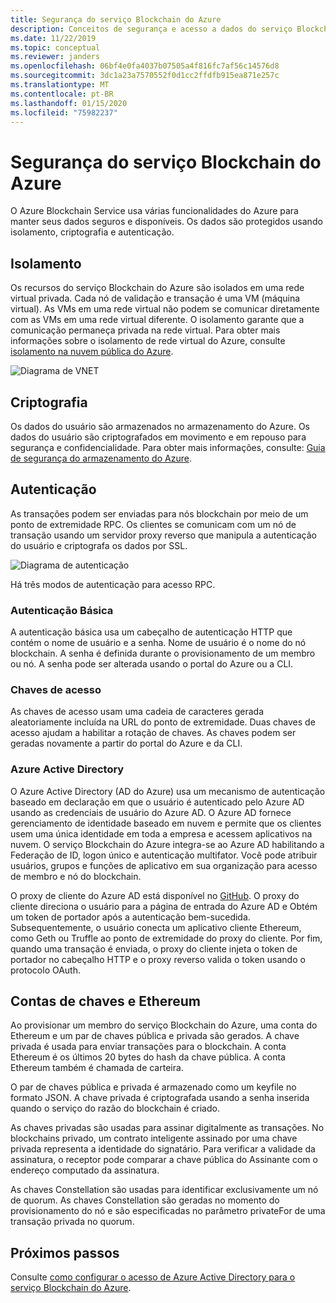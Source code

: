 ```yaml
---
title: Segurança do serviço Blockchain do Azure
description: Conceitos de segurança e acesso a dados do serviço Blockchain do Azure
ms.date: 11/22/2019
ms.topic: conceptual
ms.reviewer: janders
ms.openlocfilehash: 06bf4e0fa4037b07505a4f816fc7af56c14576d8
ms.sourcegitcommit: 3dc1a23a7570552f0d1cc2ffdfb915ea871e257c
ms.translationtype: MT
ms.contentlocale: pt-BR
ms.lasthandoff: 01/15/2020
ms.locfileid: "75982237"
---
```

# <a name="azure-blockchain-service-security"></a>Segurança do serviço Blockchain do Azure

O Azure Blockchain Service usa várias funcionalidades do Azure para manter seus dados seguros e disponíveis. Os dados são protegidos usando isolamento, criptografia e autenticação.

## <a name="isolation"></a>Isolamento

Os recursos do serviço Blockchain do Azure são isolados em uma rede virtual privada. Cada nó de validação e transação é uma VM (máquina virtual). As VMs em uma rede virtual não podem se comunicar diretamente com as VMs em uma rede virtual diferente. O isolamento garante que a comunicação permaneça privada na rede virtual. Para obter mais informações sobre o isolamento de rede virtual do Azure, consulte [isolamento na nuvem pública do Azure](../../security/fundamentals/isolation-choices.md#networking-isolation).

![Diagrama de VNET](./media/data-security/vnet.png)

## <a name="encryption"></a>Criptografia

Os dados do usuário são armazenados no armazenamento do Azure. Os dados do usuário são criptografados em movimento e em repouso para segurança e confidencialidade. Para obter mais informações, consulte: [Guia de segurança do armazenamento do Azure](../../storage/blobs/security-recommendations.md).

## <a name="authentication"></a>Autenticação

As transações podem ser enviadas para nós blockchain por meio de um ponto de extremidade RPC. Os clientes se comunicam com um nó de transação usando um servidor proxy reverso que manipula a autenticação do usuário e criptografa os dados por SSL.

![Diagrama de autenticação](./media/data-security/authentication.png)

Há três modos de autenticação para acesso RPC.

### <a name="basic-authentication"></a>Autenticação Básica

A autenticação básica usa um cabeçalho de autenticação HTTP que contém o nome de usuário e a senha. Nome de usuário é o nome do nó blockchain. A senha é definida durante o provisionamento de um membro ou nó. A senha pode ser alterada usando o portal do Azure ou a CLI.

### <a name="access-keys"></a>Chaves de acesso

As chaves de acesso usam uma cadeia de caracteres gerada aleatoriamente incluída na URL do ponto de extremidade. Duas chaves de acesso ajudam a habilitar a rotação de chaves. As chaves podem ser geradas novamente a partir do portal do Azure e da CLI.

### <a name="azure-active-directory"></a>Azure Active Directory

O Azure Active Directory (AD do Azure) usa um mecanismo de autenticação baseado em declaração em que o usuário é autenticado pelo Azure AD usando as credenciais de usuário do Azure AD. O Azure AD fornece gerenciamento de identidade baseado em nuvem e permite que os clientes usem uma única identidade em toda a empresa e acessem aplicativos na nuvem. O serviço Blockchain do Azure integra-se ao Azure AD habilitando a Federação de ID, logon único e autenticação multifator. Você pode atribuir usuários, grupos e funções de aplicativo em sua organização para acesso de membro e nó do blockchain.

O proxy de cliente do Azure AD está disponível no [GitHub](https://github.com/Microsoft/azure-blockchain-connector/releases). O proxy do cliente direciona o usuário para a página de entrada do Azure AD e Obtém um token de portador após a autenticação bem-sucedida. Subsequentemente, o usuário conecta um aplicativo cliente Ethereum, como Geth ou Truffle ao ponto de extremidade do proxy do cliente. Por fim, quando uma transação é enviada, o proxy do cliente injeta o token de portador no cabeçalho HTTP e o proxy reverso valida o token usando o protocolo OAuth.

## <a name="keys-and-ethereum-accounts"></a>Contas de chaves e Ethereum

Ao provisionar um membro do serviço Blockchain do Azure, uma conta do Ethereum e um par de chaves pública e privada são gerados. A chave privada é usada para enviar transações para o blockchain. A conta Ethereum é os últimos 20 bytes do hash da chave pública. A conta Ethereum também é chamada de carteira.

O par de chaves pública e privada é armazenado como um keyfile no formato JSON. A chave privada é criptografada usando a senha inserida quando o serviço do razão do blockchain é criado.

As chaves privadas são usadas para assinar digitalmente as transações. No blockchains privado, um contrato inteligente assinado por uma chave privada representa a identidade do signatário. Para verificar a validade da assinatura, o receptor pode comparar a chave pública do Assinante com o endereço computado da assinatura.

As chaves Constellation são usadas para identificar exclusivamente um nó de quorum. As chaves Constellation são geradas no momento do provisionamento do nó e são especificadas no parâmetro privateFor de uma transação privada no quorum.

## <a name="next-steps"></a>Próximos passos

Consulte [como configurar o acesso de Azure Active Directory para o serviço Blockchain do Azure](configure-aad.md).
